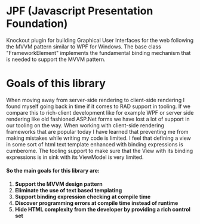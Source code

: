 # JPF   (Javascript Presentation Foundation)
Knockout plugin for building Graphical User Interfaces for the web following the MVVM pattern similar to WPF for Windows. 
The base class "FrameworkElement" implements the fundamental binding mechanism that is needed to support the MVVM pattern.

# Goals of this library
When moving away from server-side rendering to client-side rendering I found myself going back in time if it comes to RAD support in tooling. 
If we compare this to rich-client development like for example WPF or server side rendering like old fashioned ASP.Net forms we have lost a lot of support in our tooling on the way. 
When working with client-side rendering frameworks that are popular today I have learned that preventing me from making mistakes while writing my code is limited. 
I feel that defining a view in some sort of html text template enhanced with binding expressions is cumberome. 
The tooling support to make sure that the View with its binding expressions is in sink with its ViewModel is very limited. 

#### So the main goals for this library are:

1. **Support the MVVM design pattern**
1. **Eliminate the use of text based templating**
1. **Support binding expression checking at compile time** 
1. **Discover programming errors at compile time instead of runtime**
1. **Hide HTML complexity from the developer by providing a rich control set**
